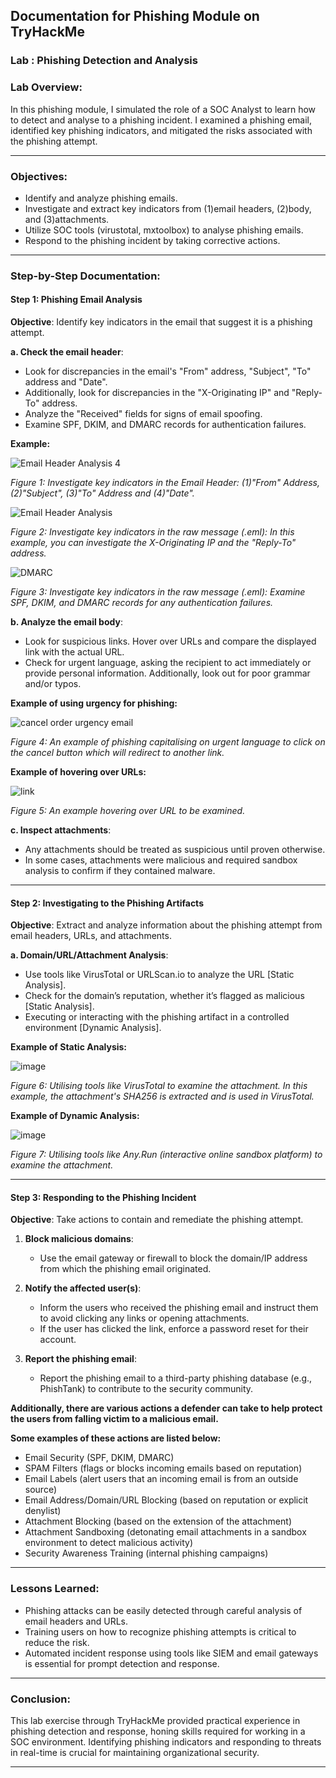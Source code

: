 ## Documentation for Phishing Module on TryHackMe

### Lab : **Phishing Detection and Analysis**

### Lab Overview:
In this phishing module, I simulated the role of a SOC Analyst to learn how to detect and analyse to a phishing incident. I examined a phishing email, identified key phishing indicators, and mitigated the risks associated with the phishing attempt.

---

### Objectives:
- Identify and analyze phishing emails.
- Investigate and extract key indicators from (1)email headers, (2)body, and (3)attachments.
- Utilize SOC tools (virustotal, mxtoolbox) to analyse phishing emails.
- Respond to the phishing incident by taking corrective actions.

---

### Step-by-Step Documentation:

#### Step 1: **Phishing Email Analysis**

**Objective**: Identify key indicators in the email that suggest it is a phishing attempt.

**a. Check the email header**: 
   - Look for discrepancies in the email's "From" address, "Subject", "To" address and "Date".
   - Additionally, look for discrepancies in the "X-Originating IP" and "Reply-To" address.
   - Analyze the "Received" fields for signs of email spoofing.
   - Examine SPF, DKIM, and DMARC records for authentication failures.

   **Example:**
   
![Email Header Analysis 4](https://github.com/user-attachments/assets/fed3a60a-8472-4f9a-8d01-be8d548c627f)

*Figure 1: Investigate key indicators in the Email Header: (1)"From" Address, (2)"Subject", (3)"To" Address and (4)"Date".*

![Email Header Analysis](https://github.com/user-attachments/assets/ace2211a-3505-41eb-8559-c3cc1d4bdfc1)

*Figure 2: Investigate key indicators in the raw message (.eml): In this example, you can investigate the X-Originating IP and the "Reply-To" address.*

![DMARC](https://github.com/user-attachments/assets/d6901f40-b5f6-42f3-8c55-2c793b520956)

*Figure 3: Investigate key indicators in the raw message (.eml): Examine SPF, DKIM, and DMARC records for any authentication failures.*

**b. Analyze the email body**:
   - Look for suspicious links. Hover over URLs and compare the displayed link with the actual URL.
   - Check for urgent language, asking the recipient to act immediately or provide personal information. Additionally, look out for poor grammar and/or typos.

   **Example of using urgency for phishing:**
   
![cancel order urgency email](https://github.com/user-attachments/assets/dd9f34a1-2998-4642-b1b5-75393f95e978)

*Figure 4: An example of phishing capitalising on urgent language to click on the cancel button which will redirect to another link.*

   **Example of hovering over URLs:**

![link](https://github.com/user-attachments/assets/5daa492c-6784-46d5-a6de-11caf8faf57d)

*Figure 5: An example hovering over URL to be examined.*

**c. Inspect attachments**:
   - Any attachments should be treated as suspicious until proven otherwise.
   - In some cases, attachments were malicious and required sandbox analysis to confirm if they contained malware.

---

#### Step 2: **Investigating to the Phishing Artifacts**

**Objective**: Extract and analyze information about the phishing attempt from email headers, URLs, and attachments.

**a. Domain/URL/Attachment Analysis**:
   - Use tools like VirusTotal or URLScan.io to analyze the URL [Static Analysis].
   - Check for the domain’s reputation, whether it’s flagged as malicious [Static Analysis].
   - Executing or interacting with the phishing artifact in a controlled environment [Dynamic Analysis].

   **Example of Static Analysis:**

![image](https://github.com/user-attachments/assets/df42e614-1b09-45f5-922d-360cc09f6650)

*Figure 6: Utilising tools like VirusTotal to examine the attachment. In this example, the attachment's SHA256 is extracted and is used in VirusTotal.*

   **Example of Dynamic Analysis:**

![image](https://github.com/user-attachments/assets/d115e294-be74-412b-8db5-6497576da820)

*Figure 7: Utilising tools like Any.Run (interactive online sandbox platform) to examine the attachment.*

---

#### Step 3: **Responding to the Phishing Incident**

**Objective**: Take actions to contain and remediate the phishing attempt.

1. **Block malicious domains**:
   - Use the email gateway or firewall to block the domain/IP address from which the phishing email originated.

2. **Notify the affected user(s)**:
   - Inform the users who received the phishing email and instruct them to avoid clicking any links or opening attachments.
   - If the user has clicked the link, enforce a password reset for their account.

3. **Report the phishing email**:
   - Report the phishing email to a third-party phishing database (e.g., PhishTank) to contribute to the security community.

**Additionally, there are various actions a defender can take to help protect the users from falling victim to a malicious email.** 

**Some examples of these actions are listed below:**

   - Email Security (SPF, DKIM, DMARC)
   - SPAM Filters (flags or blocks incoming emails based on reputation)
   - Email Labels (alert users that an incoming email is from an outside source)
   - Email Address/Domain/URL Blocking (based on reputation or explicit denylist)
   - Attachment Blocking (based on the extension of the attachment)
   - Attachment Sandboxing (detonating email attachments in a sandbox environment to detect malicious activity)
   - Security Awareness Training (internal phishing campaigns)

---

### Lessons Learned:
- Phishing attacks can be easily detected through careful analysis of email headers and URLs.
- Training users on how to recognize phishing attempts is critical to reduce the risk.
- Automated incident response using tools like SIEM and email gateways is essential for prompt detection and response.

---

### Conclusion:
This lab exercise through TryHackMe provided practical experience in phishing detection and response, honing skills required for working in a SOC environment. Identifying phishing indicators and responding to threats in real-time is crucial for maintaining organizational security.

---

